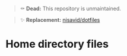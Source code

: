 > ⚰️ **Dead:** This repository is unmaintained.

> ✨ **Replacement:** [nisavid/dotfiles](https://github.com/nisavid/dotfiles)

# Home directory files
